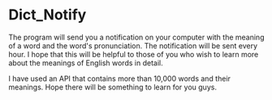 # Dict_Notify
The program will send you a notification on your computer with the meaning of a word and the word's pronunciation. The notification will be sent every hour. I hope that this will be helpful to those of you who wish to learn more about the meanings of English words in detail.   

I have used an API that contains more than 10,000 words and their meanings. Hope there will be something to learn for you guys.
